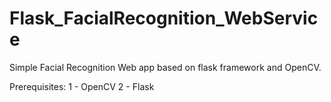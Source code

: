 # Flask_FacialRecognition_WebService
Simple Facial Recognition Web app based on flask framework and OpenCV.


Prerequisites:
1 - OpenCV
2 - Flask
